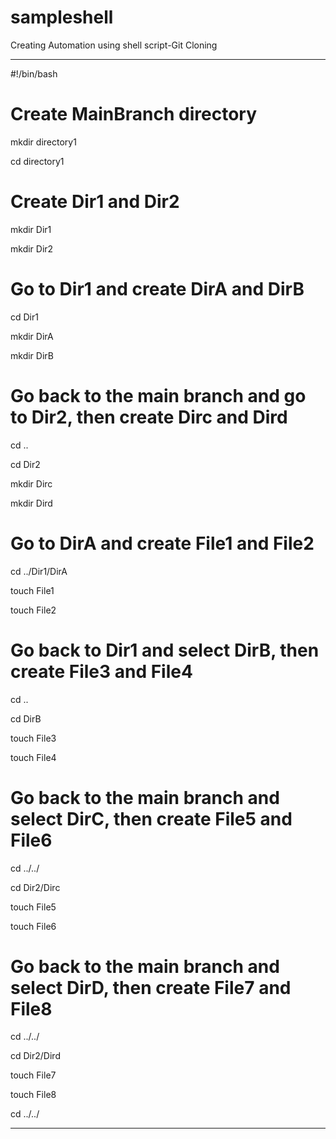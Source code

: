# sampleshell
Creating Automation using shell script-Git Cloning
*****
#!/bin/bash


# Create MainBranch directory

mkdir directory1

cd directory1



# Create Dir1 and Dir2

mkdir Dir1

mkdir Dir2



# Go to Dir1 and create DirA and DirB

cd Dir1

mkdir DirA

mkdir DirB



# Go back to the main branch and go to Dir2, then create Dirc and Dird

cd ..

cd Dir2

mkdir Dirc

mkdir Dird



# Go to DirA and create File1 and File2

cd ../Dir1/DirA

touch File1

touch File2



# Go back to Dir1 and select DirB, then create File3 and File4

cd ..

cd DirB

touch File3

touch File4



# Go back to the main branch and select DirC, then create File5 and File6

cd ../../

cd Dir2/Dirc

touch File5

touch File6



# Go back to the main branch and select DirD, then create File7 and File8

cd ../../

cd Dir2/Dird

touch File7

touch File8

cd ../../
****************
